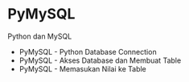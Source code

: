 # PyMySQL
Python dan MySQL

- PyMySQL - Python Database Connection
- PyMySQL - Akses Database dan Membuat Table
- PyMySQL - Memasukan Nilai ke Table

